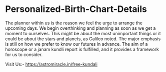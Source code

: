# Personalized-Birth-Chart-Details
The planner within us is the reason we feel the urge to arrange the upcoming days. We begin overthinking and planning as soon as we get a moment to ourselves. This might be about the most unimportant things or it could be about the stars and planets, as Galileo noted. The major emphasis is still on how we prefer to know our futures in advance. The aim of a horoscope or a janam kundli report is fulfilled, and it provides a framework for us to consider.

Visit Us:- https://astromiracle.in/free-kundali

